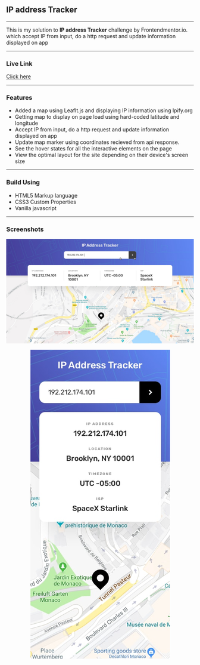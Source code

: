 <h2>IP address Tracker</h2>
<hr>
This is my solution to <strong>IP address Tracker</strong> challenge by Frontendmentor.io. which accept IP from input, do a http request and update information displayed on app
<hr>

<h3>Live Link</h3>
<a href="https://sonakshirawat.github.io/IP-address-tracker/">Click here</a>
<hr>
<h3>Features</h3>
<ul>
<li> Added a map using Leaflt.js and displaying IP information using Ipify.org</li>
<li>Getting map to display on page load using hard-coded latitude and longitude</li>
<li> Accept IP from input, do a http request and update information displayed on app</li>
<li>Update map marker using coordinates recieved from api response.</li>
<li>See the hover states for all the interactive elements on the page</li>
<li>View the optimal layout for the site depending on their device's screen size</li>
</ul>
<hr> 
<h3>Build Using</h3>
<ul>
  <li>HTML5 Markup language</li>
  <li>CSS3 Custom Properties</li>
     <li>Vanilla javascript</li>
</ul>


<hr>
<h3>Screenshots</h3>
<img src="design/active-states.jpg" alt="Desktop version"/><br>
<p align="center">
<img src="design/mobile-design.jpg"  alt="Mobile view"><br>
</p>